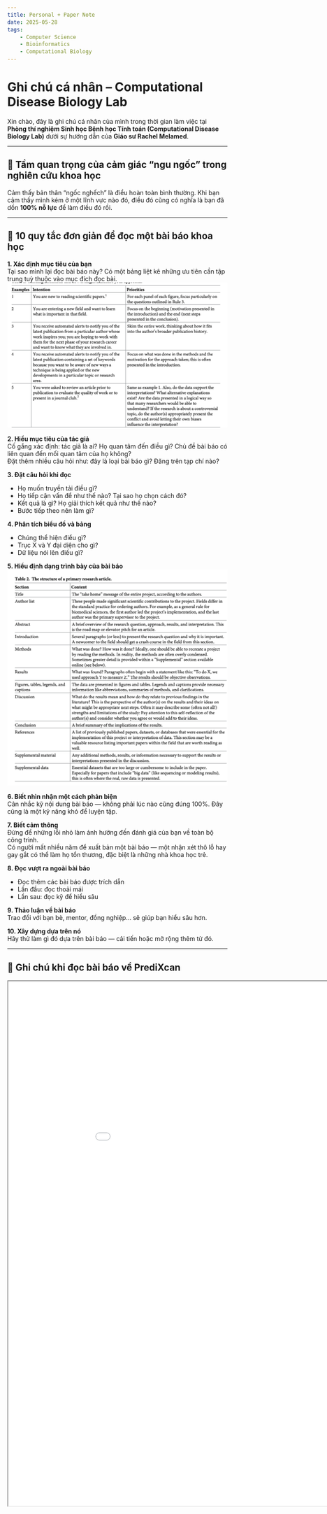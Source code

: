 ```yaml
---
title: Personal + Paper Note 
date: 2025-05-28
tags: 
    - Computer Science
    - Bioinformatics
    - Computational Biology
---
```

# Ghi chú cá nhân – Computational Disease Biology Lab

Xin chào, đây là ghi chú cá nhân của mình trong thời gian làm việc tại **Phòng thí nghiệm Sinh học Bệnh học Tính toán (Computational Disease Biology Lab)** dưới sự hướng dẫn của **Giáo sư Rachel Melamed**.

---

## 🧠 Tầm quan trọng của cảm giác “ngu ngốc” trong nghiên cứu khoa học

Cảm thấy bản thân “ngốc nghếch” là điều hoàn toàn bình thường. Khi bạn cảm thấy mình kém ở một lĩnh vực nào đó, điều đó cũng có nghĩa là bạn đã dồn **100% nỗ lực** để làm điều đó rồi.

---

## 📖 10 quy tắc đơn giản để đọc một bài báo khoa học

**1. Xác định mục tiêu của bạn**  
Tại sao mình lại đọc bài báo này? Có một bảng liệt kê những ưu tiên cần tập trung tuỳ thuộc vào mục đích đọc bài.  
![Bảng 1](table1.png "table")

**2. Hiểu mục tiêu của tác giả**  
Cố gắng xác định: tác giả là ai? Họ quan tâm đến điều gì? Chủ đề bài báo có liên quan đến mối quan tâm của họ không?  
Đặt thêm nhiều câu hỏi như: đây là loại bài báo gì? Đăng trên tạp chí nào?

**3. Đặt câu hỏi khi đọc**  
- Họ muốn truyền tải điều gì?  
- Họ tiếp cận vấn đề như thế nào? Tại sao họ chọn cách đó?  
- Kết quả là gì? Họ giải thích kết quả như thế nào?  
- Bước tiếp theo nên làm gì?

**4. Phân tích biểu đồ và bảng**  
- Chúng thể hiện điều gì?  
- Trục X và Y đại diện cho gì?  
- Dữ liệu nói lên điều gì?

**5. Hiểu định dạng trình bày của bài báo**  
![Bảng 2](table2.png "table2")

**6. Biết nhìn nhận một cách phản biện**  
Cân nhắc kỹ nội dung bài báo — không phải lúc nào cũng đúng 100%. Đây cũng là một kỹ năng khó để luyện tập.

**7. Biết cảm thông**  
Đừng để những lỗi nhỏ làm ảnh hưởng đến đánh giá của bạn về toàn bộ công trình.  
Có người mất nhiều năm để xuất bản một bài báo — một nhận xét thô lỗ hay gay gắt có thể làm họ tổn thương, đặc biệt là những nhà khoa học trẻ.

**8. Đọc vượt ra ngoài bài báo**  
- Đọc thêm các bài báo được trích dẫn  
- Lần đầu: đọc thoải mái  
- Lần sau: đọc kỹ để hiểu sâu

**9. Thảo luận về bài báo**  
Trao đổi với bạn bè, mentor, đồng nghiệp… sẽ giúp bạn hiểu sâu hơn.

**10. Xây dựng dựa trên nó**  
Hãy thử làm gì đó dựa trên bài báo — cải tiến hoặc mở rộng thêm từ đó.

---

## 📝 Ghi chú khi đọc bài báo về **PrediXcan**
<iframe src="/pdf/Paper note.pdf" width="1000px" height="1200px" frameborder="10" scrolling="yes"></iframe>


